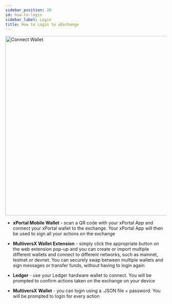 ```yaml
---
sidebar_position: 20
id: how-to-login
sidebar_label: Login
title: How to Login to xExchange
---
```


<div style={{ textAlign: 'center' }}>
    <img src="/docs/how-to/connect-wallet.png" alt="Connect Wallet" width="560" />
</div>

- **xPortal Mobile Wallet** - scan a QR code with your xPortal App and connect your xPortal wallet to the exchange. Your xPortal App will then be used to sign all your actions on the exchange

- **MultiversX Wallet Extension** - simply click the appropriate button on the web extension pop-up and you can create or import multiple different wallets and connect to different networks, such as mainnet, testnet or devnet. You can securely swap between multiple wallets and sign messages or transfer funds, without having to login again

- **Ledger** - use your Ledger hardware wallet to connect. You will be prompted to confirm actions taken on the exchange on your device

- **MultiversX** **Wallet** - you can login using a .JSON file + password. You will be prompted to login for every action
